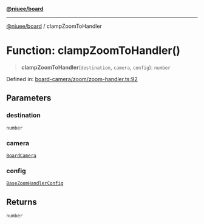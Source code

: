 [**@niuee/board**](../README.md)

***

[@niuee/board](../globals.md) / clampZoomToHandler

# Function: clampZoomToHandler()

> **clampZoomToHandler**(`destination`, `camera`, `config`): `number`

Defined in: [board-camera/zoom/zoom-handler.ts:92](https://github.com/niuee/board/blob/e6c1edcccf6525a0cc9088782c7c4653e837f533/src/board-camera/zoom/zoom-handler.ts#L92)

## Parameters

### destination

`number`

### camera

[`BoardCamera`](../interfaces/BoardCamera.md)

### config

[`BaseZoomHandlerConfig`](../type-aliases/BaseZoomHandlerConfig.md)

## Returns

`number`
